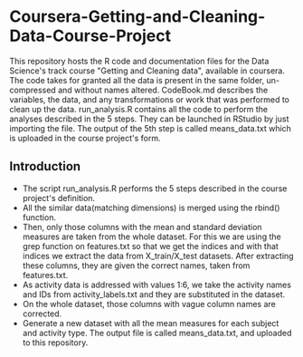 # Coursera-Getting-and-Cleaning-Data-Course-Project

This repository hosts the R code and documentation files for the Data Science's track course "Getting and Cleaning data", available in coursera.
The code takes for granted all the data is present in the same folder, un-compressed and without names altered.
CodeBook.md describes the variables, the data, and any transformations or work that was performed to clean up the data.
run_analysis.R contains all the code to perform the analyses described in the 5 steps. They can be launched in RStudio by just importing the file.
The output of the 5th step is called means_data.txt which is uploaded in the course project's form.

## Introduction

* The script run_analysis.R performs the 5 steps described in the course project's definition.
* All the similar data(matching dimensions) is merged using the rbind() function. 
* Then, only those columns with the mean and standard deviation measures are taken from the whole dataset. For this we are using the grep function on features.txt so that we get the indices and with that indices we extract the data from X_train/X_test datasets. After extracting these columns, they are given the correct names, taken from features.txt.
* As activity data is addressed with values 1:6, we take the activity names and IDs from activity_labels.txt and they are substituted in the dataset.
* On the whole dataset, those columns with vague column names are corrected.
* Generate a new dataset with all the mean measures for each subject and activity type. The output file is called means_data.txt, and uploaded to this repository.
